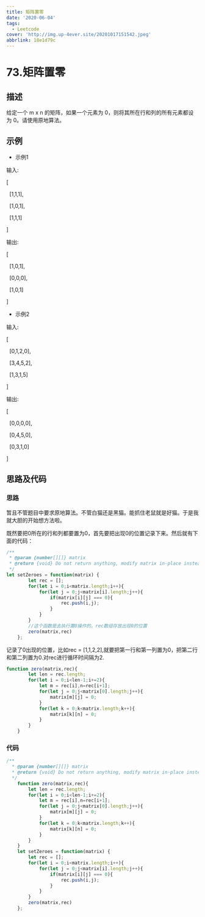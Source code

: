 ```yaml
---
title: 矩阵置零
date: '2020-06-04'
tags:
  - Leetcode
cover: 'http://img.up-4ever.site/20201017151542.jpeg'
abbrlink: 18e1d79c
---
```

# 73.矩阵置零

## 描述

给定一个 m x n 的矩阵，如果一个元素为 0，则将其所在行和列的所有元素都设为 0。请使用原地算法。

## 示例

- 示例1

输入: 

[

  [1,1,1],

  [1,0,1],

  [1,1,1]

]

输出: 

[

  [1,0,1],

  [0,0,0],

  [1,0,1]

]

- 示例2

输入: 

[

  [0,1,2,0],

  [3,4,5,2],

  [1,3,1,5]

]

输出:

[

  [0,0,0,0],

  [0,4,5,0],

  [0,3,1,0]

]

## 思路及代码

### 思路

暂且不管题目中要求原地算法。不管白猫还是黑猫。能抓住老鼠就是好猫。于是我就大胆的开始想方法啦。

既然要把0所在的行和列都要置为0，首先要把出现0的位置记录下来。然后就有下面的代码：

```javascript
/**
 * @param {number[][]} matrix
 * @return {void} Do not return anything, modify matrix in-place instead.
 */
let setZeroes = function(matrix) {
        let rec = [];
        for(let i = 0;i<matrix.length;i++){
            for(let j = 0;j<matrix[i].length;j++){
                if(matrix[i][j] === 0){
                    rec.push(i,j);
                }
            }
        }
        //这个函数是去执行置0操作的。rec数组存放出现0的位置
        zero(matrix,rec)
    };
```

记录了0出现的位置，比如rec = [1,1,2,2],就要把第一行和第一列置为0，把第二行和第二列置为0.对rec进行循环时间隔为2.

```javascript
function zero(matrix,rec){
        let len = rec.length;
        for(let i = 0;i<len-1;i+=2){
            let m = rec[i],n=rec[i+1];
            for(let j = 0;j<matrix[0].length;j++){
                matrix[m][j] = 0;
            }
            for(let k = 0;k<matrix.length;k++){
                matrix[k][n] = 0;
            }
        }
    }
```

### 代码

```javascript
/**
  * @param {number[][]} matrix
  * @return {void} Do not return anything, modify matrix in-place instead.
  */
    function zero(matrix,rec){
        let len = rec.length;
        for(let i = 0;i<len-1;i+=2){
            let m = rec[i],n=rec[i+1];
            for(let j = 0;j<matrix[0].length;j++){
                matrix[m][j] = 0;
            }
            for(let k = 0;k<matrix.length;k++){
                matrix[k][n] = 0;
            }
        }
    }
    let setZeroes = function(matrix) {
        let rec = [];
        for(let i = 0;i<matrix.length;i++){
            for(let j = 0;j<matrix[i].length;j++){
                if(matrix[i][j] === 0){
                    rec.push(i,j);
                }
            }
        }
        zero(matrix,rec)
    };
```
